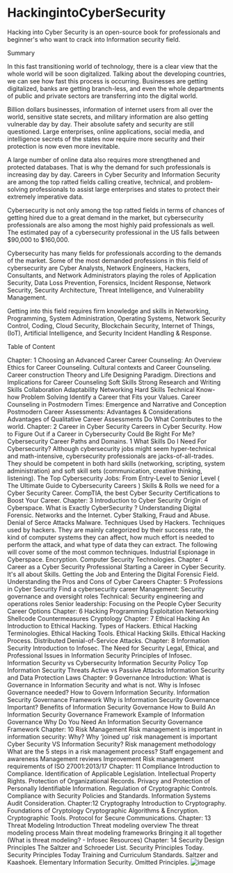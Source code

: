 # HackingintoCyberSecurity
Hacking into Cyber Security is an open-source book for professionals and beginner's who want to crack into Information security field. 



Summary


In this fast transitioning world of technology, there is a clear view that the whole world will be soon digitalized. Talking about the developing countries, we can see how fast this process is occurring. Businesses are getting digitalized, banks are getting branch-less, and even the whole departments of public and private sectors are transferring into the digital world.

Billion dollars businesses, information of internet users from all over the world, sensitive state secrets, and military information are also getting vulnerable day by day. Their absolute safety and security are still questioned. Large enterprises, online applications, social media, and intelligence secrets of the states now require more security and their protection is now even more inevitable.

A large number of online data also requires more strengthened and protected databases. That is why the demand for such professionals is increasing day by day. Careers in Cyber Security and Information Security are among the top ratted fields calling creative, technical, and problem-solving professionals to assist large enterprises and states to protect their extremely imperative data.

Cybersecurity is not only among the top ratted fields in terms of chances of getting hired due to a great demand in the market, but cybersecurity professionals are also among the most highly paid professionals as well. The estimated pay of a cybersecurity professional in the US falls between $90,000 to $160,000.

Cybersecurity has many fields for professionals according to the demands of the market. Some of the most demanded professions in this field of cybersecurity are Cyber Analysts, Network Engineers, Hackers, Consultants, and Network Administrators playing the roles of Application Security, Data Loss Prevention, Forensics, Incident Response, Network Security, Security Architecture, Threat Intelligence, and Vulnerability Management.

Getting into this field requires firm knowledge and skills in Networking, Programming, System Administration, Operating Systems, Network Security Control, Coding, Cloud Security, Blockchain Security, Internet of Things, (IoT), Artificial Intelligence, and Security Incident Handling & Response.


Table of Content




Chapter: 1
Choosing an Advanced Career
Career Counseling: An Overview
Ethics for Career Counseling.
Cultural contexts and Career Counseling.
Career construction Theory and Life Designing Paradigm.
Directions and Implications for Career Counseling
Soft Skills
Strong Research and Writing Skills
Collaboration
Adaptability
Networking
Hard Skills
Technical Know-how
Problem Solving
Identify a Career that Fits your Values.
Career Counseling in Postmodern Times: Emergence and Narrative and Conception
Postmodern Career Assessments: Advantages & Considerations
Advantages of Qualitative Career Assessments
Do What Contributes to the world.
Chapter: 2
Career in Cyber Security
Careers in Cyber Security.
How to Figure Out if a Career in Cybersecurity Could Be Right For Me?
Cybersecurity Career Paths and Domains.
1 What Skills Do I Need For Cybersecurity?
Although cybersecurity jobs might seem hyper-technical and math-intensive, cybersecurity professionals are jacks-of-all-trades. They should be competent in both hard skills (networking, scripting, system administration) and soft skill sets (communication, creative thinking, listening).
The Top Cybersecurity Jobs: From Entry-Level to Senior Level			( The Ultimate Guide to Cybersecurity Careers )
Skills & Rolls we need for a Cyber Security Career.
CompTIA, the best Cyber Security Certifications to Boost Your Career.
Chapter: 3
Introduction to Cyber Security
Origin of Cyberspace.
What is Exactly CyberSecurity ?
Understanding Digital Forensic.
Networks and the Internet.
Cyber Stalking, Fraud and Abuse.
Denial of Serce Attacks Malware.
Techniques Used by Hackers.
Techniques used by hackers. They are mainly categorized by their success rate, the kind of computer systems they can affect, how much effort is needed to perform the attack, and what type of data they can extract. The following will cover some of the most common techniques.
Industrial Espionage in Cyberspace.
Encryption.
Computer Security Technologies.
Chapter: 4
Career as a Cyber Security Professional
Starting a Career in Cyber Security.
It's all about Skills.
Getting the Job and Entering the Digital Forensic Field.
Understanding the Pros and Cons of Cyber Careers
Chapter: 5
Professions in Cyber Security
Find a cybersecurity career
Management: Security governance and oversight roles
Technical: Security engineering and operations roles
Senior leadership: Focusing on the People
Cyber Security Career Options
Chapter: 6
Hacking
Programming
Exploitation
Networking
Shellcode
Countermeasures
Cryptology
Chapter: 7
Ethical Hacking
An Introduction to Ethical Hacking.
Types of Hackers.
Ethical Hacking Terminologies.
Ethical Hacking Tools.
Ethical Hacking Skills.
Ethical Hacking Process.
Distributed Denial-of-Service Attacks.
Chapter: 8
Information Security
Introduction to Infosec.
The Need for Security
Legal, Ethical, and Professional Issues in Information Security
Principles of Infosec.
Information Security vs Cybersecurity
Information Security Policy
Top Information Security Threats
Active vs Passive Attacks
Information Security and Data Protection Laws
Chapter: 9
Governance
Introduction: What is Governance in Information Security and what is not.
Why is Infosec Governance needed?
How to Govern Information Security.
Information Security Governance Framework
Why is Information Security Governance Important?
Benefits of Information Security Governance
How to Build An Information Security Governance Framework
Example of Information Governance
Why Do You Need An Information Security Governance Framework
Chapter: 10
Risk Management
Risk management is important in information security: Why?
Why ‘joined up’ risk management is important
Cyber Security VS Information Security?
Risk management methodology
What are the 5 steps in a risk management process?
Staff engagement and awareness
Management reviews
Improvement
Risk management requirements of ISO 27001:2013/17
Chapter: 11
Compliance
Introduction to Compliance.
Identification of Applicable Legislation.
Intellectual Property Rights.
Protection of Organizational Records.
Privacy and Protection of Personally Identifiable Information.
Regulation of Cryptographic Controls.
Compliance with Security Policies and Standards.
Information Systems Audit Consideration.
Chapter:12
Cryptography
Introduction to Cryptography.
Foundations of Cryptology
Cryptographic Algorithms & Encryption.
Cryptographic Tools.
Protocol for Secure Communications.
Chapter: 13
Threat Modeling
Introduction
Threat modeling overview
The threat modeling process
Main threat modeling frameworks
Bringing it all together
(What is threat modeling? - Infosec Resources)
Chapter: 14
Security Design Principles
The Saltzer and Schroeder List.
Security Principles Today.
Security Principles Today
Training and Curriculum Standards.
Saltzer and Kaashoek.
Elementary Information Security.
Omitted Principles.
![image](https://user-images.githubusercontent.com/10022590/179204733-727fbaed-25cf-4648-b746-6782dacb6891.png)





